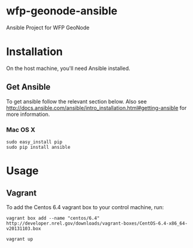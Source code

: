 # wfp-geonode-ansible
Ansible Project for WFP GeoNode

# Installation

On the host machine, you'll need Ansible installed.

## Get Ansible

To get ansible follow the relevant section below.  Also see http://docs.ansible.com/ansible/intro_installation.html#getting-ansible for more information.

### Mac OS X

```
sudo easy_install pip
sudo pip install ansible
```

# Usage



## Vagrant

To add the Centos 6.4 vagrant box to your control machine, run:

```
vagrant box add --name "centos/6.4" http://developer.nrel.gov/downloads/vagrant-boxes/CentOS-6.4-x86_64-v20131103.box

```


```
vagrant up
```
